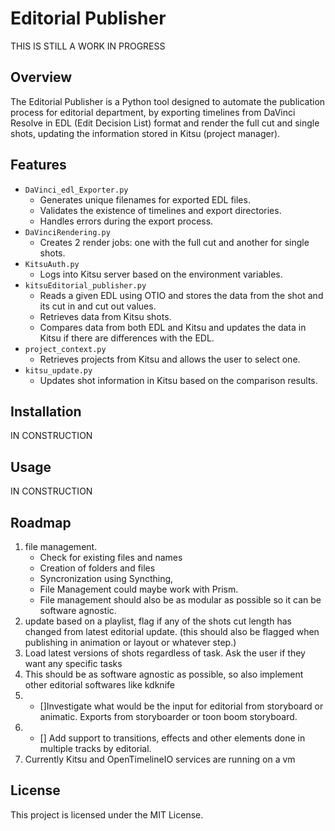 # Editorial Publisher

THIS IS STILL A WORK IN PROGRESS

## Overview
The Editorial Publisher is a Python tool designed to automate the publication process for editorial department, by exporting timelines from DaVinci Resolve in EDL (Edit Decision List) format and render the full cut and single shots, updating the information stored in Kitsu (project manager).

## Features
- `DaVinci_edl_Exporter.py`
   - Generates unique filenames for exported EDL files.
   - Validates the existence of timelines and export directories.
   - Handles errors during the export process.
- `DaVinciRendering.py`
   - Creates 2 render jobs: one with the full cut and another for single shots.
- `KitsuAuth.py`
   - Logs into Kitsu server based on the environment variables.
- `kitsuEditorial_publisher.py`
   - Reads a given EDL using OTIO and stores the data from the shot and its cut in and cut out values.
   - Retrieves data from Kitsu shots.
   - Compares data from both EDL and Kitsu and updates the data in Kitsu if there are differences with the EDL.
- `project_context.py`
   - Retrieves projects from Kitsu and allows the user to select one.
- `kitsu_update.py`
   - Updates shot information in Kitsu based on the comparison results.


## Installation
IN CONSTRUCTION

## Usage
IN CONSTRUCTION

## Roadmap
1. file management. 
   * Check for existing files and names 
   * Creation of folders and files 
   * Syncronization using Syncthing, 
   * File Management could maybe work with Prism. 
   * File management should also be as modular as possible so it can be software agnostic. 
2. update based on a playlist, flag if any of the shots cut length has changed from latest editorial update. (this should also be flagged when publishing in animation or layout or whatever step.)
3. Load latest versions of shots regardless of task. Ask the user if they want any specific tasks 
4. This should be as software agnostic as possible, so also implement other editorial softwares like kdknife 
5. - []Investigate what would be the input for editorial from storyboard or animatic. Exports from storyboarder or toon boom storyboard. 
6. - [] Add support to transitions, effects and other elements done in multiple tracks by editorial. 
7. Currently Kitsu and OpenTimelineIO services are running on a vm 

## License
This project is licensed under the MIT License.